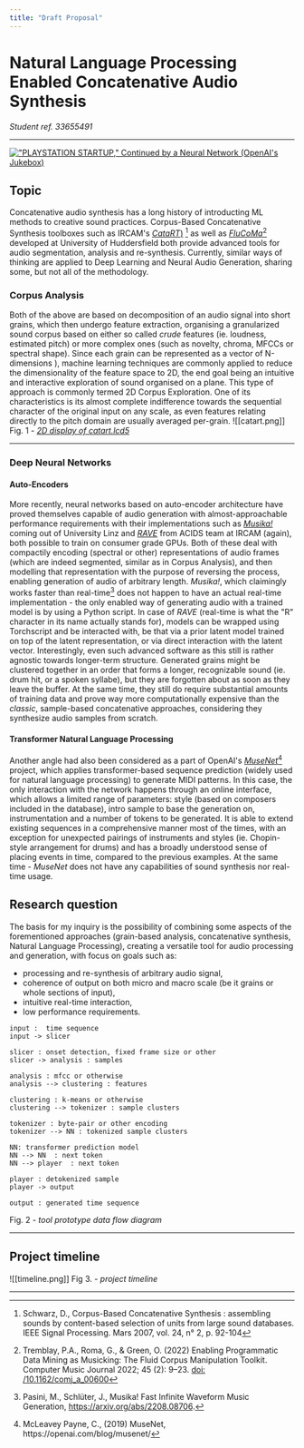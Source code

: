 ```yaml
---
title: "Draft Proposal"
---
```

# Natural Language Processing Enabled Concatenative Audio Synthesis
*Student ref. 33655491*
___
 [![ "PLAYSTATION STARTUP," Continued by a Neural Network (OpenAI's Jukebox)](https://img.youtube.com/vi/VaQHa3pKajU/0.jpg)](https://www.youtube.com/watch?v=VaQHa3pKajU)

## Topic
Concatenative audio synthesis has a long history of introducting ML methods to creative sound practices. Corpus-Based Concatenative Synthesis toolboxes such as IRCAM's [*CataRT*)](http://catart.concatenative.net/) [^1] as well as [*FluCoMa*](https://www.flucoma.org)[^2] developed at University of Huddersfield both provide advanced tools for audio segmentation, analysis and re-synthesis. Currently, similar ways of thinking are applied to Deep Learning and Neural Audio Generation, sharing some, but not all of the methodology.

### Corpus Analysis
Both of the above are based on decomposition of an audio signal into short grains, which then undergo feature extraction, organising a granularized sound corpus based on either so called *crude* features (ie. loudness, estimated pitch) or more complex ones (such as novelty, chroma, MFCCs or spectral shape). Since each grain can be represented as a vector of N-dimensions ), machine learning techniques are commonly applied to reduce the dimensionality of the feature space to 2D, the end goal being an intuitive and interactive exploration of sound organised on a plane. This type of approach is commonly termed 2D Corpus Exploration.
One of its characteristics is its almost complete indifference towards the sequential character of the original input on any scale, as even features relating directly to the pitch domain are usually averaged per-grain.
![[catart.png]] 
Fig. 1 - [*2D display of catart.lcd5*](http://catart.concatenative.net/)
______
### Deep Neural Networks
#### Auto-Encoders
More recently, neural networks based on auto-encoder architecture have proved themselves capable of audio generation with almost-approachable performance requirements with their implementations such as *[Musika!](https://marcoppasini.github.io/musika)* coming out of University Linz and *[RAVE](https://github.com/acids-ircam/RAVE)* from ACIDS team at IRCAM (again), both possible to train on consumer grade GPUs.
Both of these deal with compactily encoding (spectral or other) representations of audio frames (which are indeed segmented, similar as in Corpus Analysis), and then modelling that representation with the purpose of reversing the process, enabling generation of audio of arbitrary length.
*Musika!*, which claimingly works faster than real-time[^3] does not happen to have an actual real-time implementation - the only enabled way of generating audio with a trained model is by using a Python script. In case of *RAVE* (real-time is what the "R" character in its name actually stands for), models can be wrapped using Torchscript and be interacted with, be that via a prior latent model trained on top of the latent representation, or via direct interaction with the latent vector.
Interestingly, even such advanced software as this still is rather agnostic towards longer-term structure. Generated grains might be clustered together in an order that forms a longer, recognizable sound (ie. drum hit, or a spoken syllabe), but they are forgotten about as soon as they leave the buffer.
At the same time, they still do require substantial amounts of training data and prove way more computationally expensive than the *classic*, sample-based concatenative approaches, considering they synthesize audio samples from scratch.

#### Transformer Natural Language Processing
Another angle had also been considered as a part of OpenAI's [*MuseNet*[^4]](https://openai.com/blog/musenet/) project, which applies transformer-based sequence prediction (widely used for natural language processing) to generate MIDI patterns. In this case, the only interaction with the network happens through an online interface, which allows a limited range of parameters: style (based on composers included in the database), intro sample to base the generation on, instrumentation and a number of tokens to be generated. It is able to extend existing sequences in a comprehensive manner most of the times, with an exception for unexpected pairings of instruments and styles (ie. Chopin-style arrangement for drums) and has a broadly understood sense of placing events in time, compared to the previous examples. At the same time - *MuseNet* does not have any capabilities of sound synthesis nor real-time usage.

## Research question
The basis for my inquiry is the possibility of combining some aspects of the forementioned approaches (grain-based analysis, concatenative synthesis, Natural Language Processing), creating a versatile tool for audio processing and generation, with focus on goals such as:
- processing and re-synthesis of arbitrary audio signal,
- coherence of output on both micro and macro scale (be it grains or whole sections of input),
- intuitive real-time interaction,
- low performance requirements.
```plantuml
input :  time sequence
input -> slicer

slicer : onset detection, fixed frame size or other
slicer -> analysis : samples

analysis : mfcc or otherwise
analysis --> clustering : features

clustering : k-means or otherwise
clustering --> tokenizer : sample clusters

tokenizer : byte-pair or other encoding
tokenizer --> NN : tokenized sample clusters

NN: transformer prediction model
NN --> NN  : next token
NN --> player  : next token

player : detokenized sample
player -> output

output : generated time sequence
```
Fig. 2 - *tool prototype data flow diagram*
___
## Project timeline
![[timeline.png]]
Fig 3. - *project timeline*
___
[^1]: Schwarz, D., Corpus-Based Concatenative Synthesis : assembling sounds by content-based selection of units from large sound databases. IEEE Signal Processing. Mars 2007, vol. 24, n° 2, p. 92-104
[^2]: Tremblay, P.A., Roma, G., & Green, O. (2022) Enabling Programmatic Data Mining as Musicking: The Fluid Corpus Manipulation Toolkit. Computer Music Journal 2022; 45 (2): 9–23. [doi: /10.1162/comj_a_00600](https://doi.org/10.1162/comj_a_00600)
[^3]: Pasini, M., Schlüter, J., Musika! Fast Infinite Waveform Music Generation, https://arxiv.org/abs/2208.08706.
[^4]: McLeavey Payne, C., (2019) MuseNet, https://openai.com/blog/musenet/